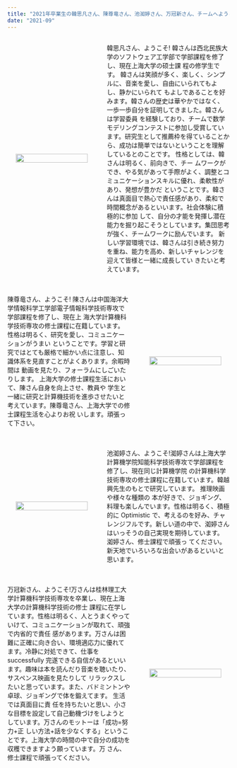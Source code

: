 ```yaml
---
title: "2021年卒業生の韓思凡さん、陳尊竜さん、池洳婷さん、万冠新さん、チームへようこそ!"
date: "2021-09"
---
```


<div>
  <!-- 韩思凡 -->
  <div style="display:flex; margin-bottom:20px; align-items:center;">
    <div style="width:42%; text-align:center;">
      <img src="/images/indexPic/2021/newPostgraduate/01.jpg" style="width:90%; height:auto;">
    </div>
    <div style="width:58%; display:flex; align-items:center; padding-left:24px;">
      <p>韓思凡さん、ようこそ! 韓さんは西北民族大学のソフトウェア工学部で学部課程を修了し、現在上海大学の硕士課
      程の修学生です。 韓さんは笑顔が多く、楽しく、シンプルに、音楽を愛し、自由にいられてもよし、静かにいられて
      もよしであることを好みます。韓さんの歴史は華やかではなく、一歩一歩自分を証明してきました。韓さんは学習委員
      を経験しており、チームで数学モデリングコンテストに参加し受賞しています。研究生として推薦枠を得ていることか
      ら、成功は簡単ではないということを理解しているとのことです。 性格としては、韓さんは明るく、前向きで、チー
      ムワークができ、やる気があって手際がよく、調整とコミュニケーションスキルに優れ、柔軟性があり、発想が豊かだ
      ということです。韓さんは真面目で熱心で責任感があり、柔和で時間概念があるといいます。社会体験に積極的に参加
      して、自分の才能を発揮し潜在能力を掘り起こそうとしています。集団思考が強く、チームワークに励んでいます。 
      新しい学習環境では、韓さんは引き続き努力を重ね、能力を高め、新しいチャレンジを迎えて皆様と一緒に成長してい
      きたいと考えています。</p>
    </div>
  </div>
  
  <!-- 陈尊龙 -->
  <div style="display:flex; margin-bottom:20px; align-items:center;">
    <div style="width:58%; display:flex; align-items:center; padding-right:24px;">
      <p>陳尊竜さん、ようこそ! 陳さんは中国海洋大学情報科学工学部電子情報科学技術専攻で学部課程を修了し、現在上
      海大学計算機科学技術専攻の修士課程に在籍しています。 性格は明るく、研究を愛し、コミュニケーションがうまい
      ということです。学習と研究ではとても厳格で細かい点に注意し、知識体系を見直すことがよくあります。余暇時間は
      動画を見たり、フォーラムにしごいたりします。 上海大学の修士課程生活において、陳さん自身を向上させ、教員や
      学生と一緒に研究と計算機技術を進歩させたいと考えています。陳尊竜さん、上海大学での修士課程生活を心よりお祝
      いします。頑張って下さい。</p>
    </div>
    <div style="width:42%; text-align:center;">
      <img src="/images/indexPic/2021/newPostgraduate/02.jpg" style="width:90%; height:auto;">
    </div>
  </div>
  
  <!-- 池洳婷 -->
  <div style="display:flex; margin-bottom:20px; align-items:center;">
    <div style="width:42%; text-align:center;">
      <img src="/images/indexPic/2021/newPostgraduate/03.jpg" style="width:90%; height:auto;">
    </div>
    <div style="width:58%; display:flex; align-items:center; padding-left:24px;">
      <p>池洳婷さん、ようこそ!洳婷さんは上海大学計算機学院知能科学技術専攻で学部課程を修了し、現在同じ計算機学院
      の計算機科学技術専攻の修士課程に在籍しています。韓越興先生のもとで研究しています。 推理映画や様々な種類の
      本が好きで、ジョギング、料理も楽しんでいます。性格は明るく、積極的に Optimistic で、考えるのを好み、チャ
      レンジフルです。新しい道の中で、洳婷さんはいっそうの自己実現を期待しています。 洳婷さん、修士課程で頑張っ
      てください。新天地でいろいろな出会いがあるといいと思います。</p>
    </div>
  </div>
  
  <!-- 万冠新 -->
  <div style="display:flex; margin-bottom:20px; align-items:center;">
    <div style="width:58%; display:flex; align-items:center; padding-right:24px;">
      <p>万冠新さん、ようこそ!万さんは桂林理工大学計算機科学技術専攻を卒業し、現在上海大学の計算機科学技術の修士
      課程に在学しています。性格は明るく、人とうまくやっていけて、コミュニケーションが取れて、頑強で内省的で責任
      感があります。万さんは困難に正確に向き合い、環境適応力に優れてます。冷静に対処できて、仕事を 
      successfully 完遂できる自信があるといいます。趣味は本を読んだり音楽を聴いたり、サスペンス映画を見たりして
      リラックスしたいと思っています。また、バドミントンや卓球、ジョギングで体を鍛えてます。 生活では真面目に責
      任を持ちたいと思い、小さな目標を設定して自己動機づけをしようとしています。万さんのモットーは「成功=努力+正
      しい方法+話を少なくする」ということです。上海大学の時間の中で自分の成功を収穫できますよう願っています。万
      さん、修士課程で頑張ってください。</p>
    </div>
    <div style="width:42%; text-align:center;">
      <img src="/images/indexPic/2021/newPostgraduate/04.jpg" style="width:90%; height:auto;">
    </div>
  </div>
</div>